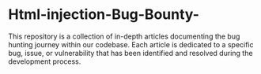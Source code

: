 # Html-injection-Bug-Bounty-
This repository is a collection of in-depth articles documenting the bug hunting journey within our codebase. Each article is dedicated to a specific bug, issue, or vulnerability that has been identified and resolved during the development process.
